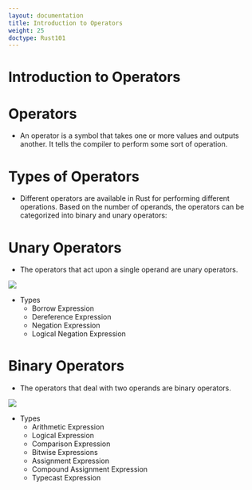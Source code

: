 ```yaml
---
layout: documentation
title: Introduction to Operators
weight: 25
doctype: Rust101
---
```


# Introduction to Operators

# Operators
- An operator is a symbol that takes one or more values and outputs another. It tells the compiler to perform some sort of operation.


# Types of Operators 
- Different operators are available in Rust for performing different operations. Based on the number of operands, the operators can be categorized into binary 
and unary operators:

# Unary Operators
- The operators that act upon a single operand are unary operators.

![](https://raw.githubusercontent.com/sangam14/RustLabs/master/img/operator1.png)

- Types
   -  Borrow Expression
   -  Dereference Expression
   -   Negation Expression
   -  Logical Negation Expression
   
# Binary Operators 
- The operators that deal with two operands are binary operators.

![](https://raw.githubusercontent.com/sangam14/RustLabs/master/img/operator2.png)

- Types
  - Arithmetic Expression
  - Logical Expression
  - Comparison Expression
  - Bitwise Expressions
  - Assignment Expression
  - Compound Assignment Expression
  - Typecast Expression
  
  
  





